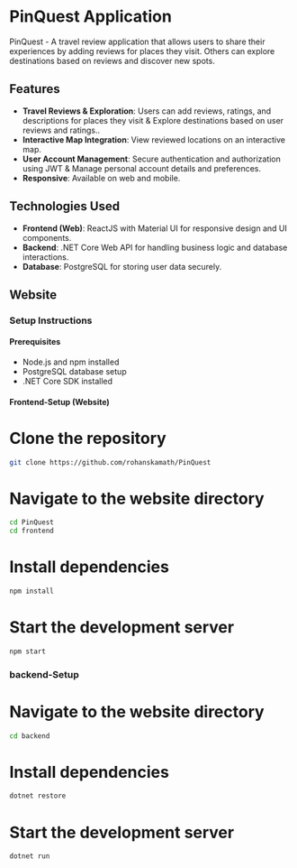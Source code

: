 # PinQuest Application
PinQuest - A travel review application that allows users to share their experiences by adding reviews for places they visit. Others can explore destinations based on reviews and discover new spots.

## Features
- **Travel Reviews & Exploration**: Users can add reviews, ratings, and descriptions for places they visit & Explore destinations based on user reviews and ratings..
- **Interactive Map Integration**: View reviewed locations on an interactive map.
- **User Account Management**: Secure authentication and authorization using JWT & Manage personal account details and preferences.
- **Responsive**: Available on web and mobile.

## Technologies Used
- **Frontend (Web)**: ReactJS with Material UI for responsive design and UI components.
- **Backend**: .NET Core Web API for handling business logic and database interactions.
- **Database**: PostgreSQL for storing user data securely.

## Website

### Setup Instructions

#### Prerequisites
- Node.js and npm installed
- PostgreSQL database setup
- .NET Core SDK installed

#### Frontend-Setup (Website)

# Clone the repository
```bash
git clone https://github.com/rohanskamath/PinQuest
```
# Navigate to the website directory
```bash
cd PinQuest
cd frontend
```
# Install dependencies
```bash
npm install
```
# Start the development server
```bash
npm start
```
### backend-Setup

# Navigate to the website directory
```bash
cd backend
```
# Install dependencies
```bash
dotnet restore
```
# Start the development server
```bash
dotnet run
```
